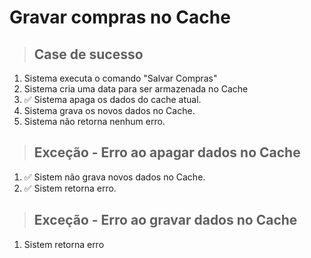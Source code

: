 # Gravar compras no Cache

> ## Case de sucesso

1. Sistema executa o comando "Salvar Compras"
2. Sistema cria uma data para ser armazenada no Cache
3. ✅ Sistema apaga os dados do cache atual.
4. Sistema grava os novos dados no Cache.
5. Sistema não retorna nenhum erro.

> ## Exceção - Erro ao apagar dados no Cache
1. ✅ Sistem não grava novos dados no Cache.
2. ✅ Sistem retorna erro.

> ## Exceção - Erro ao gravar dados no Cache
1. Sistem retorna erro